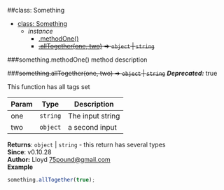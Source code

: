 <a name="Something"></a>
##class: Something

* [class: Something](#Something)
  * _instance_
    * [.methodOne()](#Something#methodOne)
    * ~~[.allTogether(one, two)](#Something#allTogether) ⇒ <code>object</code> \| <code>string</code>~~

<a name="Something#methodOne"></a>
###something.methodOne()
method description

<a name="Something#allTogether"></a>
###~~something.allTogether(one, two) ⇒ <code>object</code> \| <code>string</code>~~
***Deprecated:*** true  

This function has all tags set

| Param | Type | Description |
| ----- | ---- | ----------- |
| one | <code>string</code> | The input string |
| two | <code>object</code> | a second input |

**Returns**: <code>object</code> \| <code>string</code> - this return has several types  
**Since**: v0.10.28  
**Author:** Lloyd <75pound@gmail.com>  
**Example**  
```js
something.allTogether(true);
```
